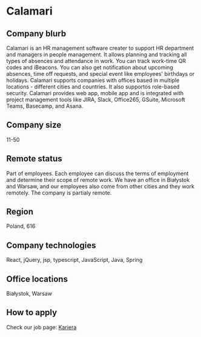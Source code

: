 # Calamari

## Company blurb

Calamari is an HR management software creater to support HR department and managers in people management. It allows planning and tracking all types of absences and attendance in work. You can track work-time QR codes and iBeacons. You can also get notification about upcoming absences, time off requests, and special event like employees' birthdays or holidays. Calamari supports companies with offices based in multiple locations - different cities and countries. It also supportos role-based security. Calamari provides web app, mobile app and is integrated with project management tools like JIRA, Slack, Office265, GSuite, Microsoft Teams, Basecamp, and Asana.

## Company size

11-50

## Remote status

Part of employees. Each employee can discuss the terms of employment and determine their scope of remote work. We have an office in Białystok and Warsaw, and our employees also come from other cities and they work remotely. The company is partialy remote.

## Region

Poland, 616

## Company technologies

React, jQuery, jsp, typescript, JavaScript, Java, Spring

## Office locations

Białystok, Warsaw

## How to apply

Check our job page: [Kariera](https://calamari.pl/kariera)
